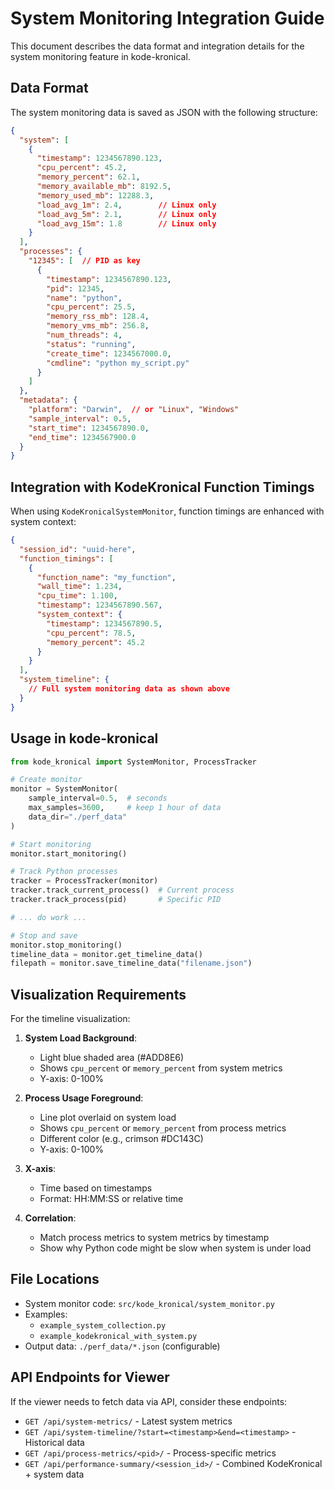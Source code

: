 # System Monitoring Integration Guide

This document describes the data format and integration details for the system monitoring feature in kode-kronical.

## Data Format

The system monitoring data is saved as JSON with the following structure:

```json
{
  "system": [
    {
      "timestamp": 1234567890.123,
      "cpu_percent": 45.2,
      "memory_percent": 62.1,
      "memory_available_mb": 8192.5,
      "memory_used_mb": 12288.3,
      "load_avg_1m": 2.4,        // Linux only
      "load_avg_5m": 2.1,        // Linux only
      "load_avg_15m": 1.8        // Linux only
    }
  ],
  "processes": {
    "12345": [  // PID as key
      {
        "timestamp": 1234567890.123,
        "pid": 12345,
        "name": "python",
        "cpu_percent": 25.5,
        "memory_rss_mb": 128.4,
        "memory_vms_mb": 256.8,
        "num_threads": 4,
        "status": "running",
        "create_time": 1234567000.0,
        "cmdline": "python my_script.py"
      }
    ]
  },
  "metadata": {
    "platform": "Darwin",  // or "Linux", "Windows"
    "sample_interval": 0.5,
    "start_time": 1234567890.0,
    "end_time": 1234567900.0
  }
}
```

## Integration with KodeKronical Function Timings

When using `KodeKronicalSystemMonitor`, function timings are enhanced with system context:

```json
{
  "session_id": "uuid-here",
  "function_timings": [
    {
      "function_name": "my_function",
      "wall_time": 1.234,
      "cpu_time": 1.100,
      "timestamp": 1234567890.567,
      "system_context": {
        "timestamp": 1234567890.5,
        "cpu_percent": 78.5,
        "memory_percent": 45.2
      }
    }
  ],
  "system_timeline": {
    // Full system monitoring data as shown above
  }
}
```

## Usage in kode-kronical

```python
from kode_kronical import SystemMonitor, ProcessTracker

# Create monitor
monitor = SystemMonitor(
    sample_interval=0.5,  # seconds
    max_samples=3600,     # keep 1 hour of data
    data_dir="./perf_data"
)

# Start monitoring
monitor.start_monitoring()

# Track Python processes
tracker = ProcessTracker(monitor)
tracker.track_current_process()  # Current process
tracker.track_process(pid)       # Specific PID

# ... do work ...

# Stop and save
monitor.stop_monitoring()
timeline_data = monitor.get_timeline_data()
filepath = monitor.save_timeline_data("filename.json")
```

## Visualization Requirements

For the timeline visualization:

1. **System Load Background**: 
   - Light blue shaded area (#ADD8E6) 
   - Shows `cpu_percent` or `memory_percent` from system metrics
   - Y-axis: 0-100%

2. **Process Usage Foreground**:
   - Line plot overlaid on system load
   - Shows `cpu_percent` or `memory_percent` from process metrics
   - Different color (e.g., crimson #DC143C)
   - Y-axis: 0-100%

3. **X-axis**: 
   - Time based on timestamps
   - Format: HH:MM:SS or relative time

4. **Correlation**:
   - Match process metrics to system metrics by timestamp
   - Show why Python code might be slow when system is under load

## File Locations

- System monitor code: `src/kode_kronical/system_monitor.py`
- Examples: 
  - `example_system_collection.py`
  - `example_kodekronical_with_system.py`
- Output data: `./perf_data/*.json` (configurable)

## API Endpoints for Viewer

If the viewer needs to fetch data via API, consider these endpoints:

- `GET /api/system-metrics/` - Latest system metrics
- `GET /api/system-timeline/?start=<timestamp>&end=<timestamp>` - Historical data
- `GET /api/process-metrics/<pid>/` - Process-specific metrics
- `GET /api/performance-summary/<session_id>/` - Combined KodeKronical + system data